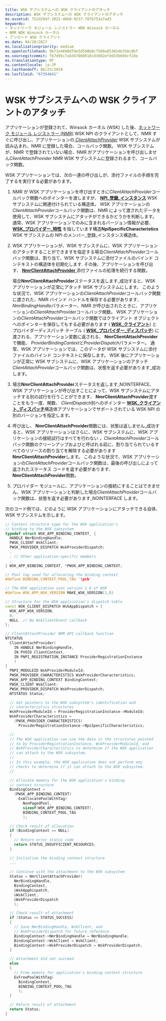 ```yaml
---
title: WSK サブシステムへの WSK クライアントのアタッチ
description: WSK サブシステムへの WSK クライアントのアタッチ
ms.assetid: 752d204f-3022-48b0-9237-707b753a7ad3
keywords:
- ネットワーク モジュール レジストラー WDK Winsock カーネル
- NMR WDK Winsock カーネル
- アンロード WSK クライアント
ms.date: 04/20/2017
ms.localizationpriority: medium
ms.openlocfilehash: 9b71e4690dfde5d598b0c7589a653024b358c0bf
ms.sourcegitcommit: fb7d95c7a5d47860918cd3602efdd33b69dcf2da
ms.translationtype: MT
ms.contentlocale: ja-JP
ms.lasthandoff: 06/25/2019
ms.locfileid: "67354641"
---
```

# <a name="attaching-the-wsk-client-to-the-wsk-subsystem"></a>WSK サブシステムへの WSK クライアントのアタッチ


アプリケーションが登録されて、Winsock カーネル (WSK) した後、[ネットワーク モジュール レジストラー (NMR)](network-module-registrar2.md) WSK NPI のクライアントとして、NMR すぐに呼び出し、アプリケーションの[ *ClientAttachProvider*](https://docs.microsoft.com/windows-hardware/drivers/ddi/content/netioddk/nc-netioddk-npi_client_attach_provider_fn) WSK サブシステムが読み込まれ、NMR に登録した場合、コールバック関数。 WSK サブシステムが、NMR で登録されていない場合、NMR がアプリケーションを呼び出しません*ClientAttachProvider* NMR WSK サブシステムに登録されるまで、コールバック関数。

WSK アプリケーションでは、次の一連の呼び出しが、添付ファイルの手順を完了するを実行する必要があります。

1.  NMR が WSK アプリケーションを呼び出すときに*ClientAttachProvider*コールバック関数へのポインターを渡しますが、 [ **NPI\_登録\_インスタンス**](https://docs.microsoft.com/windows-hardware/drivers/ddi/content/netioddk/ns-netioddk-_npi_registration_instance) WSK サブシステムに関連付けられている構造体。 WSK アプリケーションの*ClientAttachProvider*コールバック関数は、NMR によって渡されたデータを使用して、WSK サブシステムにアタッチができるかどうかを判断します。 通常、WSK アプリケーションでのみに含まれるバージョン情報が必要、 [ **WSK\_プロバイダー\_特性**](https://docs.microsoft.com/windows-hardware/drivers/ddi/content/wsk/ns-wsk-_wsk_provider_characteristics) を指しています構造**NpiSpecificCharacteristics** WSK サブシステムの NPI のメンバー\_登録\_インスタンス構造体。

2.  WSK アプリケーションが、WSK サブシステムに、WSK アプリケーションのアタッチすることができますを指定する場合*ClientAttachProvider*コールバック関数は、割り当て、WSK サブシステムに添付ファイルのバインド コンテキストの構造体を初期化します. その後、アプリケーションを呼び出す、 [ **NmrClientAttachProvider** ](https://docs.microsoft.com/windows-hardware/drivers/ddi/content/netioddk/nf-netioddk-nmrclientattachprovider)添付ファイルの処理を続行する関数。

    場合**NmrClientAttachProvider**ステータスを返します\_成功すると、WSK アプリケーションが正常にアタッチ WSK サブシステムにします。 このような状況で、WSK アプリケーションの*ClientAttachProvider*コールバック関数に渡された、NMR バインド ハンドルを保存する必要があります、 *NmrBindingHandle*パラメーター、NMR が呼び出されたときに、アプリケーションの*ClientAttachProvider*コールバック関数。 WSK アプリケーションの*ClientAttachProvider*コールバック関数ではクライアント オブジェクトへのポインターを保存してもする必要があります ( [ **WSK\_クライアント**](https://docs.microsoft.com/windows-hardware/drivers/network/wsk-client)) とプロバイダーディスパッチ テーブル ( [ **WSK\_プロバイダー\_ディスパッチ**](https://docs.microsoft.com/windows-hardware/drivers/ddi/content/wsk/ns-wsk-_wsk_provider_dispatch)) に渡される、アプリケーション変数に返される、 **NmrClientAttachProvider**で機能、 *ProviderBindingContext*と*ProviderDispatch*パラメーター。 通常、WSK アプリケーションでは、このデータが WSK サブシステムに添付ファイルのバインド コンテキストに保存します。 WSK 後にアプリケーションが正常に WSK サブシステムに、WSK アプリケーションのアタッチ*ClientAttachProvider*コールバック関数は、状態を返す必要があります\_成功します。

3.  場合**NmrClientAttachProvider**ステータスを返します\_NOINTERFACE、WSK アプリケーションが呼び出すことによって、WSK サブシステムにアタッチする別の試行を行うことができます、 **NmrClientAttachProvider**渡すことをもう一度、関数、 *ClientDispatch*別へのポインター [ **WSK\_クライアント\_ディスパッチ**](https://docs.microsoft.com/windows-hardware/drivers/ddi/content/wsk/ns-wsk-_wsk_client_dispatch)構造体アプリケーションでサポートされている WSK NPI の別のバージョンを指定します。

4.  呼び出し、 **NmrClientAttachProvider**関数には、状態は返しません\_成功すると、WSK アプリケーションはさらに、WSK サブシステムに、WSK アプリケーションの接続試行はすべてを行わない *。ClientAttachProvider*コールバック関数のクリーンアップおよびと呼ばれる前に、割り当てられているすべてのリソースの割り当てを解除する必要があります**NmrClientAttachProvider**します。 このような状況で、WSK アプリケーションの*ClientAttachProvider*コールバック関数は、最後の呼び出しによって返されたステータス コードを返す必要があります、 **NmrClientAttachProvider**関数。

5.  プロバイダー モジュールに、アプリケーションの接続にすることはできません、WSK アプリケーションと判断した場合*ClientAttachProvider*コールバック関数は、状態を返す必要があります\_NOINTERFACE します。

次のコード例では、どのように WSK アプリケーションにアタッチできる自体、WSK サブシステムを示します。

```C++
// Context structure type for the WSK application's
// binding to the WSK subsystem
typedef struct WSK_APP_BINDING_CONTEXT_ {
  HANDLE NmrBindingHandle;
  PWSK_CLIENT WskClient;
  PWSK_PROVIDER_DISPATCH WskProviderDispatch;
  .
  . // Other application-specific members
  .
} WSK_APP_BINDING_CONTEXT, *PWSK_APP_BINDING_CONTEXT;

// Pool tag used for allocating the binding context
#define BINDING_CONTEXT_POOL_TAG 'tpcb'

// The WSK application uses version 1.0 of WSK
#define WSK_APP_WSK_VERSION MAKE_WSK_VERSION(1,0)

// Structure for the WSK application's dispatch table
const WSK_CLIENT_DISPATCH WskAppDispatch = {
  WSK_APP_WSK_VERSION,
  0,
  NULL  // No WskClientEvent callback
};

// ClientAttachProvider NMR API callback function
NTSTATUS
  ClientAttachProvider(
    IN HANDLE NmrBindingHandle,
    IN PVOID ClientContext,
    IN PNPI_REGISTRATION_INSTANCE ProviderRegistrationInstance
    )
{
  PNPI_MODULEID WskProviderModuleId;
  PWSK_PROVIDER_CHARACTERISTICS WskProviderCharacteristics;
  PWSK_APP_BINDING_CONTEXT BindingContext;
  PWSK_CLIENT WskClient;
  PWSK_PROVIDER_DISPATCH WskProviderDispatch;
  NTSTATUS Status;

  // Get pointers to the WSK subsystem's identification and
  // characteristics structures
  WskProviderModuleId = ProviderRegistrationInstance->ModuleId;
  WskProviderCharacteristics =
    (PWSK_PROVIDER_CHARACTERISTICS)
      ProviderRegistrationInstance->NpiSpecificCharacteristics;

  //
  // The WSK application can use the data in the structures pointed
  // to by ProviderRegistrationInstance, WskProviderModuleId, and
  // WskProviderCharacteristics to determine if the WSK application
  // can attach to the WSK subsystem.
  //
  // In this example, the WSK application does not perform any
  // checks to determine if it can attach to the WSK subsystem.
  //

  // Allocate memory for the WSK application's binding
  // context structure
  BindingContext =
    (PWSK_APP_BINDING_CONTEXT)
      ExAllocatePoolWithTag(
        NonPagedPool,
        sizeof(WSK_APP_BINDING_CONTEXT),
        BINDING_CONTEXT_POOL_TAG
        );

  // Check result of allocation
  if (BindingContext == NULL)
  {
    // Return error status code
    return STATUS_INSUFFICIENT_RESOURCES;
  }

  // Initialize the binding context structure
  ...
 
  // Continue with the attachment to the WSK subsystem
  Status = NmrClientAttachProvider(
    NmrBindingHandle,
    BindingContext,
    &WskAppDispatch,
    &WskClient,
    &WskProviderDispatch
    );

  // Check result of attachment
  if (Status == STATUS_SUCCESS)
  {
    // Save NmrBindingHandle, WskClient, and
    // WskProviderDispatch for future reference
    BindingContext->NmrBindingHandle = NmrBindingHandle;
    BindingContext->WskClient = WskClient;
    BindingContext->WskProviderDispatch = WskProviderDispatch;
  }

  // Attachment did not succeed
  else
  {
    // Free memory for application's binding context structure
    ExFreePoolWithTag(
      BindingContext,
      BINDING_CONTEXT_POOL_TAG
      );
  }

  // Return result of attachment
  return Status;
}
```

 

 






